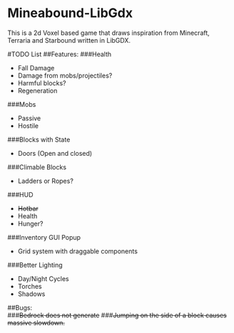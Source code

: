 # Mineabound-LibGdx

This is a 2d Voxel based game that draws inspiration from Minecraft, Terraria and Starbound written in LibGDX.


#TODO List
##Features:
###Health 
* Fall Damage  
* Damage from mobs/projectiles?  
* Harmful blocks?
* Regeneration  

###Mobs
* Passive  
* Hostile

###Blocks with State
  * Doors (Open and closed)
	
###Climable Blocks
  * Ladders or Ropes?
  
###HUD
  * ~~Hotbar~~
  * Health
  * Hunger?
  
###Inventory GUI Popup 	
  * Grid system with draggable components
	
###Better Lighting
  * Day/Night Cycles
  * Torches
  * Shadows

##Bugs:  
###~~Bedrock does not generate~~
###~~Jumping on the side of a block causes massive slowdown.~~
	


